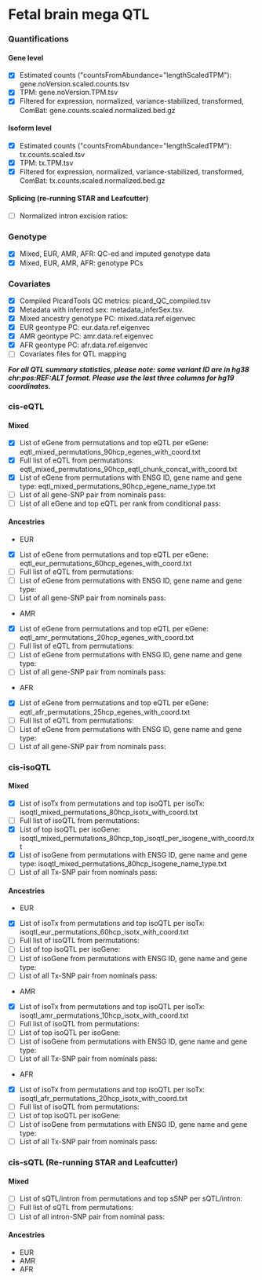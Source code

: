 # Fetal brain mega QTL
### Quantifications
#### Gene level 
- [x] Estimated counts ("countsFromAbundance="lengthScaledTPM"): gene.noVersion.scaled.counts.tsv
- [x] TPM: gene.noVersion.TPM.tsv
- [x] Filtered for expression, normalized, variance-stabilized, transformed, ComBat: gene.counts.scaled.normalized.bed.gz
#### Isoform level
- [x] Estimated counts ("countsFromAbundance="lengthScaledTPM"): tx.counts.scaled.tsv
- [x] TPM: tx.TPM.tsv
- [x] Filtered for expression, normalized, variance-stabilized, transformed, ComBat: tx.counts.scaled.normalized.bed.gz
#### Splicing (re-running STAR and Leafcutter)
- [ ] Normalized intron excision ratios: 
### Genotype
- [x] Mixed, EUR, AMR, AFR: QC-ed and imputed genotype data
- [x] Mixed, EUR, AMR, AFR: genotype PCs
### Covariates
- [x] Compiled PicardTools QC metrics: picard_QC_compiled.tsv
- [x] Metadata with inferred sex: metadata_inferSex.tsv. 
- [x] Mixed ancestry genotype PC: mixed.data.ref.eigenvec
- [x] EUR geontype PC: eur.data.ref.eigenvec
- [x] AMR geontype PC: amr.data.ref.eigenvec
- [x] AFR geontype PC: afr.data.ref.eigenvec
- [ ] Covariates files for QTL mapping

***For all QTL summary statistics, please note: some variant ID are in hg38 chr:pos:REF:ALT format. Please use the last three columns for hg19 coordinates.***
### cis-eQTL 
#### Mixed
- [x] List of eGene from permutations and top eQTL per eGene: eqtl_mixed_permutations_90hcp_egenes_with_coord.txt
- [x] Full list of eQTL from permutations: eqtl_mixed_permutations_90hcp_eqtl_chunk_concat_with_coord.txt
- [x] List of eGene from permutations with ENSG ID, gene name and gene type: eqtl_mixed_permutations_90hcp_egene_name_type.txt
- [ ] List of all gene-SNP pair from nominals pass: 
- [ ] List of all eGene and top eQTL per rank from conditional pass:
#### Ancestries
* EUR
- [x] List of eGene from permutations and top eQTL per eGene: eqtl_eur_permutations_60hcp_egenes_with_coord.txt
- [ ] Full list of eQTL from permutations: 
- [ ] List of eGene from permutations with ENSG ID, gene name and gene type: 
- [ ] List of all gene-SNP pair from nominals pass: 
* AMR
- [x] List of eGene from permutations and top eQTL per eGene: eqtl_amr_permutations_20hcp_egenes_with_coord.txt
- [ ] Full list of eQTL from permutations: 
- [ ] List of eGene from permutations with ENSG ID, gene name and gene type: 
- [ ] List of all gene-SNP pair from nominals pass: 
* AFR
- [x] List of eGene from permutations and top eQTL per eGene: eqtl_afr_permutations_25hcp_egenes_with_coord.txt
- [ ] Full list of eQTL from permutations: 
- [ ] List of eGene from permutations with ENSG ID, gene name and gene type: 
- [ ] List of all gene-SNP pair from nominals pass: 
### cis-isoQTL 
#### Mixed
- [x] List of isoTx from permutations and top isoQTL per isoTx: isoqtl_mixed_permutations_80hcp_isotx_with_coord.txt
- [ ] Full list of isoQTL from permutations: 
- [x] List of top isoQTL per isoGene: isoqtl_mixed_permutations_80hcp_top_isoqtl_per_isogene_with_coord.txt
- [x] List of isoGene from permutations with ENSG ID, gene name and gene type: isoqtl_mixed_permutations_80hcp_isogene_name_type.txt
- [ ] List of all Tx-SNP pair from nominals pass: 
#### Ancestries
* EUR
- [x] List of isoTx from permutations and top isoQTL per isoTx: isoqtl_eur_permutations_60hcp_isotx_with_coord.txt
- [ ] Full list of isoQTL from permutations: 
- [ ] List of top isoQTL per isoGene:  
- [ ] List of isoGene from permutations with ENSG ID, gene name and gene type: 
- [ ] List of all Tx-SNP pair from nominals pass: 
* AMR
- [x] List of isoTx from permutations and top isoQTL per isoTx: isoqtl_amr_permutations_10hcp_isotx_with_coord.txt
- [ ] Full list of isoQTL from permutations: 
- [ ] List of top isoQTL per isoGene:  
- [ ] List of isoGene from permutations with ENSG ID, gene name and gene type: 
- [ ] List of all Tx-SNP pair from nominals pass: 
* AFR
- [x] List of isoTx from permutations and top isoQTL per isoTx: isoqtl_afr_permutations_20hcp_isotx_with_coord.txt
- [ ] Full list of isoQTL from permutations: 
- [ ] List of top isoQTL per isoGene:  
- [ ] List of isoGene from permutations with ENSG ID, gene name and gene type: 
- [ ] List of all Tx-SNP pair from nominals pass: 
### cis-sQTL (Re-running STAR and Leafcutter)
#### Mixed
- [ ] List of sQTL/intron from permutations and top sSNP per sQTL/intron:
- [ ] Full list of sQTL from permutations:
- [ ] List of all intron-SNP pair from nominal pass: 
#### Ancestries
* EUR
* AMR
* AFR
